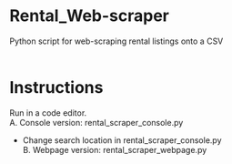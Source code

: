 # Rental_Web-scraper
Python script for web-scraping rental listings onto a CSV <br><br>

# Instructions
Run in a code editor. <br>
A. Console version: rental_scraper_console.py <br>
 - Change search location in rental_scraper_console.py <br>
B. Webpage version: rental_scraper_webpage.py <br>

